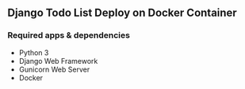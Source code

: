 ## Django Todo List Deploy on Docker Container

### Required apps & dependencies
- Python 3
- Django Web Framework
- Gunicorn Web Server
- Docker

